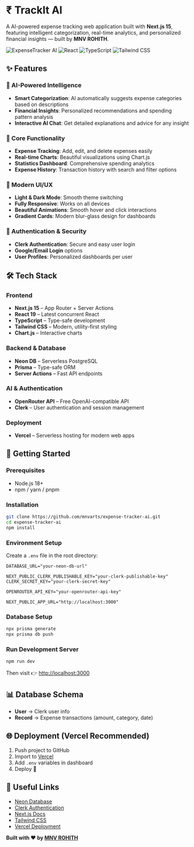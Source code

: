 # ₹ TrackIt AI

A AI-powered expense tracking web application built with **Next.js 15**, featuring intelligent categorization, real-time analytics, and personalized financial insights — built by **MNV ROHITH**.

![ExpenseTracker AI](https://img.shields.io/badge/Next.js-15.3.5-black?style=for-the-badge&logo=next.js)
![React](https://img.shields.io/badge/React-19.0.0-blue?style=for-the-badge&logo=react)
![TypeScript](https://img.shields.io/badge/TypeScript-5.0-blue?style=for-the-badge&logo=typescript)
![Tailwind CSS](https://img.shields.io/badge/Tailwind_CSS-3.4.17-38B2AC?style=for-the-badge&logo=tailwind-css)

## ✨ Features

### 🤖 AI-Powered Intelligence

- **Smart Categorization**: AI automatically suggests expense categories based on descriptions  
- **Financial Insights**: Personalized recommendations and spending pattern analysis  
- **Interactive AI Chat**: Get detailed explanations and advice for any insight

### 💼 Core Functionality

- **Expense Tracking**: Add, edit, and delete expenses easily  
- **Real-time Charts**: Beautiful visualizations using Chart.js  
- **Statistics Dashboard**: Comprehensive spending analytics  
- **Expense History**: Transaction history with search and filter options

### 🎨 Modern UI/UX

- **Light & Dark Mode**: Smooth theme switching  
- **Fully Responsive**: Works on all devices  
- **Beautiful Animations**: Smooth hover and click interactions  
- **Gradient Cards**: Modern blur-glass design for dashboards

### 🔐 Authentication & Security

- **Clerk Authentication**: Secure and easy user login  
- **Google/Email Login** options  
- **User Profiles**: Personalized dashboards per user

## 🛠️ Tech Stack

### Frontend

- **Next.js 15** – App Router + Server Actions  
- **React 19** – Latest concurrent React  
- **TypeScript** – Type-safe development  
- **Tailwind CSS** – Modern, utility-first styling  
- **Chart.js** – Interactive charts

### Backend & Database

- **Neon DB** – Serverless PostgreSQL  
- **Prisma** – Type-safe ORM  
- **Server Actions** – Fast API endpoints

### AI & Authentication

- **OpenRouter API** – Free OpenAI-compatible API  
- **Clerk** – User authentication and session management  

### Deployment

- **Vercel** – Serverless hosting for modern web apps

## 🚀 Getting Started

### Prerequisites

- Node.js 18+  
- npm / yarn / pnpm

### Installation

```bash
git clone https://github.com/mnvarts/expense-tracker-ai.git
cd expense-tracker-ai
npm install
```

### Environment Setup

Create a `.env` file in the root directory:

```env
DATABASE_URL="your-neon-db-url"

NEXT_PUBLIC_CLERK_PUBLISHABLE_KEY="your-clerk-publishable-key"
CLERK_SECRET_KEY="your-clerk-secret-key"

OPENROUTER_API_KEY="your-openrouter-api-key"

NEXT_PUBLIC_APP_URL="http://localhost:3000"
```

### Database Setup

```bash
npx prisma generate
npx prisma db push
```

### Run Development Server

```bash
npm run dev
```

Then visit 👉 [http://localhost:3000](http://localhost:3000)

## 📊 Database Schema

- **User** → Clerk user info  
- **Record** → Expense transactions (amount, category, date)

## 🌐 Deployment (Vercel Recommended)

1. Push project to GitHub  
2. Import to [Vercel](https://vercel.com)  
3. Add `.env` variables in dashboard  
4. Deploy 🚀

## 📎 Useful Links

- [Neon Database](https://neon.tech)  
- [Clerk Authentication](https://clerk.com)  
- [Next.js Docs](https://nextjs.org)  
- [Tailwind CSS](https://tailwindcss.com)  
- [Vercel Deployment](https://vercel.com)

**Built with ❤️ by [MNV ROHITH](https://github.com/mnvrohith)**  

